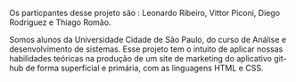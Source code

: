  Os particpantes desse projeto são : Leonardo Ribeiro, Vittor Piconi, Diego Rodriguez e Thiago Romão.

 Somos alunos da Universidade Cidade de São Paulo, do curso de Análise e desenvolvimento de sistemas. 
 Esse projeto tem o intuito de aplicar nossas habilidades teóricas na produção de um site de marketing do aplicativo git-hub de forma superficial e primária, com as linguagens HTML e CSS.
